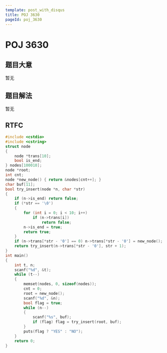 ```yaml
---
template: post_with_disqus
title: POJ 3630
pageId: poj_3630
---
```


# POJ 3630
<span id="poem"></span><script>$(function(){$.ajax('/api/poem?rnd='+Date.now()+Math.random()).done(function(data){$('#poem').text(data);});});</script>
## 题目大意
暂无

## 题目解法
暂无

## RTFC

```cpp
#include <cstdio>
#include <cstring>
struct node
{
    node *trans[10];
    bool is_end;
} nodes[100010];
node *root;
int cnt;
node *new_node() { return &nodes[cnt++]; }
char buf[11];
bool try_insert(node *n, char *str)
{
    if (n->is_end) return false;
    if (*str == '\0')
    {
        for (int i = 0; i < 10; i++)
            if (n->trans[i])
                return false;
        n->is_end = true;
        return true;
    }
    if (n->trans[*str - '0'] == 0) n->trans[*str - '0'] = new_node();
    return try_insert(n->trans[*str - '0'], str + 1);
}
int main()
{
    int t, n;
    scanf("%d", &t);
    while (t--)
    {
        memset(nodes, 0, sizeof(nodes));
        cnt = 0;
        root = new_node();
        scanf("%d", &n);
        bool flag = true;
        while (n--)
        {
            scanf("%s", buf);
            if (flag) flag = try_insert(root, buf);
        }
        puts(flag ? "YES" : "NO");
    }
    return 0;
}
```
<div id="__comment"></div>
